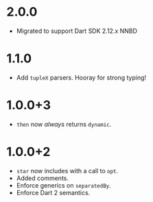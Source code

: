 # 2.0.0
* Migrated to support Dart SDK 2.12.x NNBD

# 1.1.0
* Add `tupleX` parsers. Hooray for strong typing!

# 1.0.0+3
* `then` now *always* returns `dynamic`.

# 1.0.0+2
* `star` now includes with a call to `opt`.
* Added comments.
* Enforce generics on `separatedBy`.
* Enforce Dart 2 semantics.